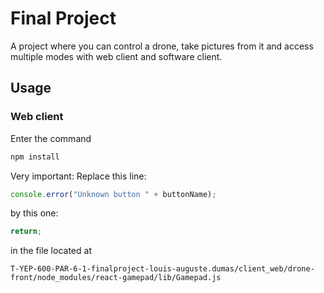 # Final Project

A project where you can control a drone, take pictures from it and access multiple modes with web client and software client.

## Usage

### Web client

Enter the command

```bash
npm install
```

Very important:
Replace this line:

```js
console.error("Unknown button " + buttonName);
```

by this one:

```js
return;
```

in the file located at

```
T-YEP-600-PAR-6-1-finalproject-louis-auguste.dumas/client_web/drone-front/node_modules/react-gamepad/lib/Gamepad.js
```
